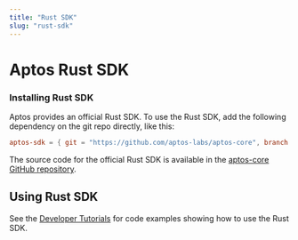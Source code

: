 ```yaml
---
title: "Rust SDK"
slug: "rust-sdk"
---
```


# Aptos Rust SDK

### Installing Rust SDK

Aptos provides an official Rust SDK. To use the Rust SDK, add the following dependency on the git repo directly, like this:

```toml
aptos-sdk = { git = "https://github.com/aptos-labs/aptos-core", branch = "devnet" }
```

The source code for the official Rust SDK is available in the [aptos-core GitHub repository](https://github.com/aptos-labs/aptos-core/tree/main/sdk).

## Using Rust SDK

See the [Developer Tutorials](/tutorials/index.md) for code examples showing how to use the Rust SDK.